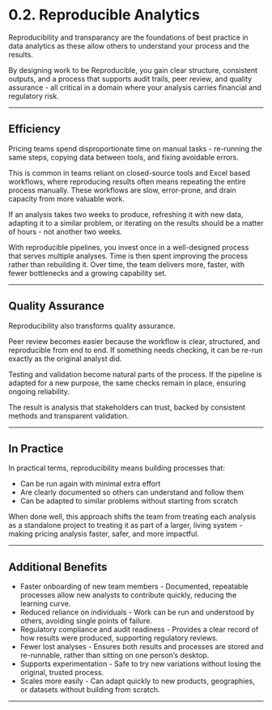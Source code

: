# 0.2. Reproducible Analytics

Reproducibility and transparancy are the foundations of best practice in data analytics as these allow others to understand your process and the results. 

By designing work to be Reproducible, you gain clear structure, consistent outputs, and a process that supports audit trails, peer review, and quality assurance - all critical in a domain where your analysis carries financial and regulatory risk.

---

## Efficiency

Pricing teams spend disproportionate time on manual tasks - re-running the same steps, copying data between tools, and fixing avoidable errors.  

This is common in teams reliant on closed-source tools and Excel based workflows, where reproducing results often means repeating the entire process manually. These workflows are slow, error-prone, and drain capacity from more valuable work.

If an analysis takes two weeks to produce, refreshing it with new data, adapting it to a similar problem, or iterating on the results should be a matter of hours - not another two weeks.  

With reproducible pipelines, you invest once in a well-designed process that serves multiple analyses. Time is then spent improving the process rather than rebuilding it. Over time, the team delivers more, faster, with fewer bottlenecks and a growing capability set.

---

## Quality Assurance

Reproducibility also transforms quality assurance.  

Peer review becomes easier because the workflow is clear, structured, and reproducible from end to end. If something needs checking, it can be re-run exactly as the original analyst did.

Testing and validation become natural parts of the process. If the pipeline is adapted for a new purpose, the same checks remain in place, ensuring ongoing reliability.

The result is analysis that stakeholders can trust, backed by consistent methods and transparent validation.

---

## In Practice

In practical terms, reproducibility means building processes that:

- Can be run again with minimal extra effort  
- Are clearly documented so others can understand and follow them  
- Can be adapted to similar problems without starting from scratch  

When done well, this approach shifts the team from treating each analysis as a standalone project to treating it as part of a larger, living system - making pricing analysis faster, safer, and more impactful.

---

## Additional Benefits

- Faster onboarding of new team members - Documented, repeatable processes allow new analysts to contribute quickly, reducing the learning curve.  
- Reduced reliance on individuals - Work can be run and understood by others, avoiding single points of failure.  
- Regulatory compliance and audit readiness - Provides a clear record of how results were produced, supporting regulatory reviews.  
- Fewer lost analyses - Ensures both results and processes are stored and re-runnable, rather than sitting on one person’s desktop.  
- Supports experimentation - Safe to try new variations without losing the original, trusted process.  
- Scales more easily - Can adapt quickly to new products, geographies, or datasets without building from scratch.

---